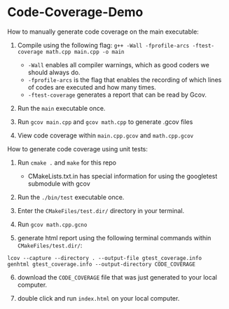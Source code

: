 # Code-Coverage-Demo

How to manually generate code coverage on the main executable:

1. Compile using the following flag: `g++ -Wall -fprofile-arcs -ftest-coverage math.cpp main.cpp -o main`

	* `-Wall` enables all compiler warnings, which as good coders we should always do.
	* `-fprofile-arcs` is the flag that enables the recording of which lines of codes are executed and how many times.
	* `-ftest-coverage` generates a report that can be read by Gcov.

2. Run the `main` executable once.

3. Run `gcov main.cpp` and `gcov math.cpp` to generate .gcov files

4. View code coverage within `main.cpp.gcov` and `math.cpp.gcov`


How to generate code coverage using unit tests:

1. Run `cmake .` and `make` for this repo

	* CMakeLists.txt.in has special information for using the googletest submodule with gcov

2. Run the `./bin/test` executable once.

3. Enter the `CMakeFiles/test.dir/` directory in your terminal.

4. Run `gcov math.cpp.gcno`

5. generate html report using the following terminal commands within `CMakeFiles/test.dir/`:

```
lcov --capture --directory . --output-file gtest_coverage.info
genhtml gtest_coverage.info --output-directory CODE_COVERAGE
```

6. download the `CODE_COVERAGE` file that was just generated to your local computer.

7. double click and run `index.html` on your local computer.